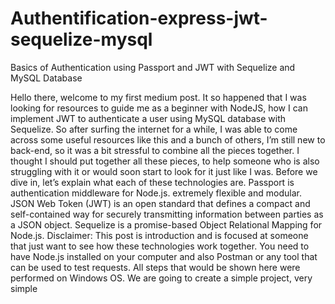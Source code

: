 # Authentification-express-jwt-sequelize-mysql
Basics of Authentication using Passport and JWT with Sequelize and MySQL Database

Hello there, welcome to my first medium post.
It so happened that I was looking for resources to guide me as a beginner with NodeJS, how I can implement JWT to authenticate a user using MySQL database with Sequelize. So after surfing the internet for a while, I was able to come across some useful resources like this and a bunch of others, I’m still new to back-end, so it was a bit stressful to combine all the pieces together.
I thought I should put together all these pieces, to help someone who is also struggling with it or would soon start to look for it just like I was.
Before we dive in, let’s explain what each of these technologies are.
Passport is authentication middleware for Node.js. extremely flexible and modular.
JSON Web Token (JWT) is an open standard that defines a compact and self-contained way for securely transmitting information between parties as a JSON object.
Sequelize is a promise-based Object Relational Mapping for Node.js.
Disclaimer: This post is introduction and is focused at someone that just want to see how these technologies work together.
You need to have Node.js installed on your computer and also Postman or any tool that can be used to test requests. All steps that would be shown here were performed on Windows OS.
We are going to create a simple project, very simple
